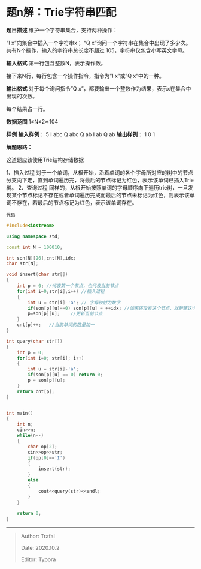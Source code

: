 # 题n解：Trie字符串匹配



**题目描述**
维护一个字符串集合，支持两种操作：

“I x”向集合中插入一个字符串x；
“Q x”询问一个字符串在集合中出现了多少次。
共有N个操作，输入的字符串总长度不超过 105，字符串仅包含小写英文字母。

**输入格式**
第一行包含整数N，表示操作数。

接下来N行，每行包含一个操作指令，指令为”I x”或”Q x”中的一种。

**输出格式**
对于每个询问指令”Q x”，都要输出一个整数作为结果，表示x在集合中出现的次数。

每个结果占一行。

**数据范围**
1≤N≤2∗104

**样例**
**输入样例**：
5
I abc
Q abc
Q ab
I ab
Q ab
**输出样例**：
1
0
1



**解题思路：**

这道题应该使用Trie结构存储数据

1、插入过程
对于一个单词，从根开始，沿着单词的各个字母所对应的树中的节点分支向下走，直到单词遍历完，将最后的节点标记为红色，表示该单词已插入Trie树。
2、查询过程
同样的，从根开始按照单词的字母顺序向下遍历trie树，一旦发现某个节点标记不存在或者单词遍历完成而最后的节点未标记为红色，则表示该单词不存在，若最后的节点标记为红色，表示该单词存在。



`代码`

```cpp
#include<iostream>

using namespace std;

const int N = 100010;

int son[N][26],cnt[N],idx;
char str[N];

void insert(char str[])
{
    int p = 0; //代表第一个节点，也代表当前节点
    for(int i=0;str[i];i++)	//插入过程
    {
        int u = str[i]-'a'; // 字母映射为数字
        if(son[p][u]==0) son[p][u] = ++idx;	//如果还没有这个节点，就新建这个节点
        p=son[p][u];	//更新当前节点
    }
    cnt[p]++;	//当前单词的数量加一
}

int query(char str[])
{
    int p = 0;
    for(int i=0; str[i]; i++)
    {
        int u = str[i]-'a';
        if(son[p][u] == 0) return 0;
        p = son[p][u];
    }
    return cnt[p];
}


int main()
{
    int n;
    cin>>n;
    while(n--)
    {
        char op[2];
        cin>>op>>str;
        if(op[0]=='I')
        {
            insert(str);
        }
        else
        {
            cout<<query(str)<<endl;
        }
    }
    
    return 0;
}
```





------

> Author: Trafal
>
> Date: 2020.10.2
>
> Editor: Typora